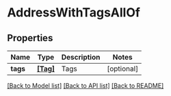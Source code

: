 # AddressWithTagsAllOf


## Properties
Name | Type | Description | Notes
------------ | ------------- | ------------- | -------------
**tags** | [**[Tag]**](Tag.md) | Tags | [optional] 

[[Back to Model list]](../README.md#documentation-for-models) [[Back to API list]](../README.md#documentation-for-api-endpoints) [[Back to README]](../README.md)


